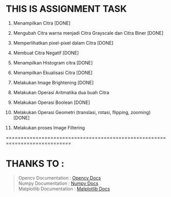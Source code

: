 # THIS IS ASSIGNMENT TASK

1.  Menampilkan Citra [DONE]

2.  Mengubah Citra warna menjadi Citra Grayscale dan Citra Biner [DONE]

3.  Memperlihatkan pixel-pixel dalam Citra [DONE]

4.  Membuat Citra Negatif [DONE]

5.  Menampilkan Histogram citra [DONE]

6.  Menampilkan Ekualisasi Citra [DONE]

7.  Melakukan Image Brightening [DONE]

8.  Melakukan Operasi Aritmatika dua buah Citra

9.  Melakukan Operasi Boolean [DONE]

10. Melakukan Operasi Geometri (translasi, rotasi, flipping, zooming) [DONE]

11. Melakukan proses Image Filtering

============================================================================

<!-- JIKA TERDAPAT ERROR WARNING :

> [ WARN:0@0.029] global loadsave.cpp:248 cv::findDecoder imread\_('haerin.jpg'): can't open/read file: check file path/integrity

DAPAT GUNAKAN Module Requests

> ini Adalah contoh pada Soal 1

```python

import cv2
import requests

response = requests.get(url)
url = 'https://cdns.klimg.com/resized/630x/g/d/i/dijuluki_sebagai_pemilik_fairy_voice_intip_8_potret_swag_haerin_newjeans/haerin_newjeans-20230725-002-non_fotografer_kly.jpg'


with open('gambar.jpg', 'wb') as file:
     file.write(response.content)

image = cv2.imread('gambar.jpg')

cv2.imshow("haerin", image)
cv2.waitKey()

``` -->

# THANKS TO :

> Opencv Documentation : [Opencv Docs](https://docs.opencv.org/4.x/)<br>
> Numpy Documentation : [Numpy Docs](https://numpy.org/doc/)<br>
> Matplotlib Documentation : [Matplotlib Docs](https://matplotlib.org/stable/index.html)
